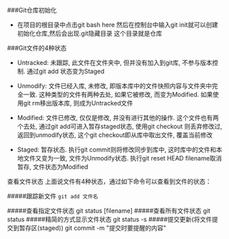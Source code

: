 ###Git仓库初始化
- 在项目的根目录中点击git bash here 然后在控制台中输入git init就可以创建初始化仓库,然后会出现.git隐藏目录  这个目录就是仓库
    

###Git文件的4种状态

- Untracked: 未跟踪, 此文件在文件夹中, 但并没有加入到git库, 不参与版本控制. 通过git add 状态变为Staged

- Unmodify: 文件已经入库, 未修改, 即版本库中的文件快照内容与文件夹中完全一致. 这种类型的文件有两种去处, 如果它被修改, 而变为Modified. 如果使用git rm移出版本库, 则成为Untracked文件

- Modified: 文件已修改, 仅仅是修改, 并没有进行其他的操作. 这个文件也有两个去处, 通过git add可进入暂存staged状态, 使用git checkout 则丢弃修改过, 返回到unmodify状态, 这个git checkout即从库中取出文件, 覆盖当前修改

- Staged: 暂存状态. 执行git commit则将修改同步到库中, 这时库中的文件和本地文件又变为一致, 文件为Unmodify状态. 执行git reset HEAD filename取消暂存, 文件状态为Modified



查看文件状态
上面说文件有4种状态，通过如下命令可以查看到文件的状态：

#####跟踪新文件
    `git add 文件名`

#####查看指定文件状态
    git status [filename]
#####查看所有文件状态
    git status
#####精简的方式显示文件状态
    git status -s
#####提交更新(将文件提交到暂存区(staged))
    git commit -m "提交时要提醒的内容"
